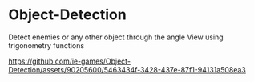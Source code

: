# Object-Detection
Detect enemies or any other object through the angle View using trigonometry functions

https://github.com/ie-games/Object-Detection/assets/90205600/5463434f-3428-437e-87f1-94131a508ea3
